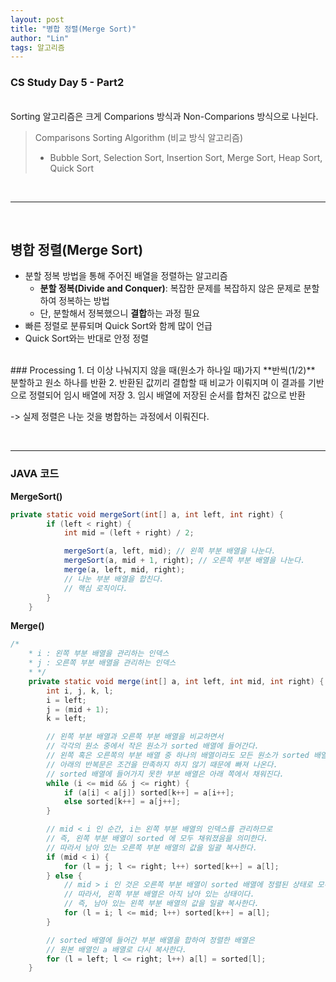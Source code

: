 ```yaml
---
layout: post
title: "병합 정렬(Merge Sort)"
author: "Lin"
tags: 알고리즘
---
```

### CS Study Day 5 - Part2

<br>
Sorting 알고리즘은 크게 Comparions 방식과 Non-Comparions 방식으로 나뉜다.

> Comparisons Sorting Algorithm (비교 방식 알고리즘) <br>
> - Bubble Sort, Selection Sort, Insertion Sort, Merge Sort, Heap Sort, Quick Sort

<br>
<hr>
<br>

## 병합 정렬(Merge Sort)
- 분할 정복 방법을 통해 주어진 배열을 정렬하는 알고리즘
    - **분할 정복(Divide and Conquer)**: 복잡한 문제를 복잡하지 않은 문제로 분할하여 정복하는 방법 
    - 단, 분할해서 정복했으니 **결합**하는 과정 필요 
- 빠른 정렬로 분류되며 Quick Sort와 함께 많이 언급
- Quick Sort와는 반대로 안정 정렬 

<br>
### Processing
1. 더 이상 나눠지지 않을 때(원소가 하나일 때)가지 **반씩(1/2)** 분할하고 원소 하나를 반환
2. 반환된 값끼리 결합할 때 비교가 이뤄지며 이 결과를 기반으로 정렬되어 임시 배열에 저장
3. 임시 배열에 저장된 순서를 합쳐진 값으로 반환 

-> 실제 정렬은 나눈 것을 병합하는 과정에서 이뤄진다. 

<br>

<hr>

### JAVA 코드
**MergeSort()**

```java
private static void mergeSort(int[] a, int left, int right) {
        if (left < right) {
            int mid = (left + right) / 2;

            mergeSort(a, left, mid); // 왼쪽 부분 배열을 나눈다.
            mergeSort(a, mid + 1, right); // 오른쪽 부분 배열을 나눈다.
            merge(a, left, mid, right);
            // 나눈 부분 배열을 합친다.
            // 핵심 로직이다.
        }
    }
```



**Merge()**

```java
/*
    * i : 왼쪽 부분 배열을 관리하는 인덱스
    * j : 오른쪽 부분 배열을 관리하는 인덱스
    * */
    private static void merge(int[] a, int left, int mid, int right) {
        int i, j, k, l;
        i = left;
        j = (mid + 1);
        k = left;

        // 왼쪽 부분 배열과 오른쪽 부분 배열을 비교하면서
        // 각각의 원소 중에서 작은 원소가 sorted 배열에 들어간다.
        // 왼쪽 혹은 오른쪽의 부분 배열 중 하나의 배열이라도 모든 원소가 sorted 배열에 들어간다면
        // 아래의 반복문은 조건을 만족하지 하지 않기 때문에 빠져 나온다.
        // sorted 배열에 들어가지 못한 부분 배열은 아래 쪽에서 채워진다.
        while (i <= mid && j <= right) {
            if (a[i] < a[j]) sorted[k++] = a[i++];
            else sorted[k++] = a[j++];
        }

        // mid < i 인 순간, i는 왼쪽 부분 배열의 인덱스를 관리하므로
        // 즉, 왼쪽 부분 배열이 sorted 에 모두 채워졌음을 의미한다.
        // 따라서 남아 있는 오른쪽 부분 배열의 값을 일괄 복사한다.
        if (mid < i) {
            for (l = j; l <= right; l++) sorted[k++] = a[l];
        } else {
            // mid > i 인 것은 오른쪽 부분 배열이 sorted 배열에 정렬된 상태로 모두 채워졌음을 의미한다.
            // 따라서, 왼쪽 부분 배열은 아직 남아 있는 상태이다.
            // 즉, 남아 있는 왼쪽 부분 배열의 값을 일괄 복사한다.
            for (l = i; l <= mid; l++) sorted[k++] = a[l];
        }

        // sorted 배열에 들어간 부분 배열을 합하여 정렬한 배열은
        // 원본 배열인 a 배열로 다시 복사한다.
        for (l = left; l <= right; l++) a[l] = sorted[l];
    }
```






